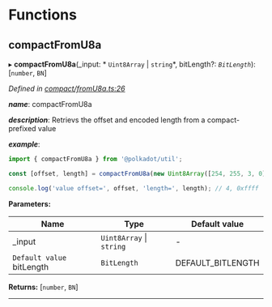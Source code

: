 

# Functions

<a id="compactfromu8a"></a>

##  compactFromU8a

▸ **compactFromU8a**(_input: * `Uint8Array` &#124; `string`*, bitLength?: *`BitLength`*): [`number`, `BN`]

*Defined in [compact/fromU8a.ts:26](https://github.com/polkadot-js/common/blob/477be90/packages/util/src/compact/fromU8a.ts#L26)*

*__name__*: compactFromU8a

*__description__*: Retrievs the offset and encoded length from a compact-prefixed value

*__example__*:   

```javascript
import { compactFromU8a } from '@polkadot/util';

const [offset, length] = compactFromU8a(new Uint8Array([254, 255, 3, 0]), 32));

console.log('value offset=', offset, 'length=', length); // 4, 0xffff
```

**Parameters:**

| Name | Type | Default value |
| ------ | ------ | ------ |
| _input |  `Uint8Array` &#124; `string`| - |
| `Default value` bitLength | `BitLength` |  DEFAULT_BITLENGTH |

**Returns:** [`number`, `BN`]

___

